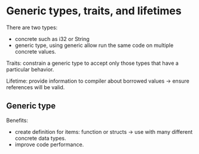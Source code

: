 # Generic types, traits, and lifetimes
There are two types:
- concrete such as i32 or String
- generic type, using generic allow run the same code on multiple concrete values.

Traits: constrain a generic type to accept only those types that have a particular behavior.

Lifetime: provide information to compiler about borrowed values -> ensure references will be valid.

## Generic type
Benefits:
- create definition for items: function or structs -> use with many different concrete data types.
- improve code performance.


